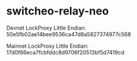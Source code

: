 # switcheo-relay-neo

Devnet LockProxy Little Endian: 50e5fb02ae14bee9536ca47d8a5827374977c568

Mainnet LockProxy Little Endian: 17d0f66eca7fcbfddc8d9706f20513bf5d7419cd
